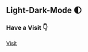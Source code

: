 ## Light-Dark-Mode 🌓

### Have a Visit 👇

[Visit](https://prathameshbelurkar.github.io/Light-Dark-Mode/)
